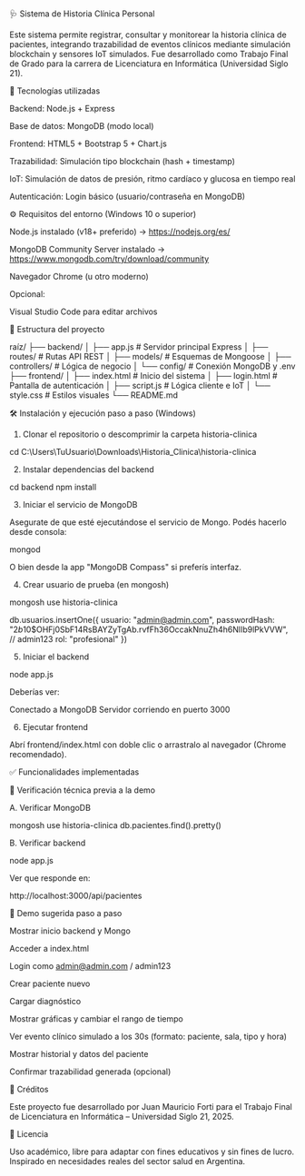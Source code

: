 🩺 Sistema de Historia Clínica Personal

Este sistema permite registrar, consultar y monitorear la historia clínica de pacientes, integrando trazabilidad de eventos clínicos mediante simulación blockchain y sensores IoT simulados. Fue desarrollado como Trabajo Final de Grado para la carrera de Licenciatura en Informática (Universidad Siglo 21).

🚀 Tecnologías utilizadas

Backend: Node.js + Express

Base de datos: MongoDB (modo local)

Frontend: HTML5 + Bootstrap 5 + Chart.js

Trazabilidad: Simulación tipo blockchain (hash + timestamp)

IoT: Simulación de datos de presión, ritmo cardíaco y glucosa en tiempo real

Autenticación: Login básico (usuario/contraseña en MongoDB)

⚙️ Requisitos del entorno (Windows 10 o superior)

Node.js instalado (v18+ preferido) → https://nodejs.org/es/

MongoDB Community Server instalado → https://www.mongodb.com/try/download/community

Navegador Chrome (u otro moderno)

Opcional:

Visual Studio Code para editar archivos

📁 Estructura del proyecto

raíz/
├── backend/
│   ├── app.js                # Servidor principal Express
│   ├── routes/              # Rutas API REST
│   ├── models/              # Esquemas de Mongoose
│   ├── controllers/         # Lógica de negocio
│   └── config/              # Conexión MongoDB y .env
├── frontend/
│   ├── index.html           # Inicio del sistema
│   ├── login.html           # Pantalla de autenticación
│   ├── script.js            # Lógica cliente e IoT
│   └── style.css            # Estilos visuales
└── README.md 

🛠 Instalación y ejecución paso a paso (Windows)

1. Clonar el repositorio o descomprimir la carpeta historia-clinica

cd C:\Users\TuUsuario\Downloads\Historia_Clinica\historia-clinica

2. Instalar dependencias del backend

cd backend
npm install

3. Iniciar el servicio de MongoDB

Asegurate de que esté ejecutándose el servicio de Mongo. Podés hacerlo desde consola:

mongod

O bien desde la app "MongoDB Compass" si preferís interfaz.

4. Crear usuario de prueba (en mongosh)

mongosh
use historia-clinica

db.usuarios.insertOne({
  usuario: "admin@admin.com",
  passwordHash: "$2b$10$OHFj0SbF14RsBAYZyTgAb.rvfFh36OccakNnuZh4h6NlIb9lPkVVW", // admin123
  rol: "profesional"
})

5. Iniciar el backend

node app.js

Deberías ver:

Conectado a MongoDB
Servidor corriendo en puerto 3000

6. Ejecutar frontend

Abrí frontend/index.html con doble clic o arrastralo al navegador (Chrome recomendado).

✅ Funcionalidades implementadas



🧪 Verificación técnica previa a la demo

A. Verificar MongoDB

mongosh
use historia-clinica
db.pacientes.find().pretty()

B. Verificar backend

node app.js

Ver que responde en:

http://localhost:3000/api/pacientes

📸 Demo sugerida paso a paso

Mostrar inicio backend y Mongo

Acceder a index.html

Login como admin@admin.com / admin123

Crear paciente nuevo

Cargar diagnóstico

Mostrar gráficas y cambiar el rango de tiempo

Ver evento clínico simulado a los 30s (formato: paciente, sala, tipo y hora)

Mostrar historial y datos del paciente

Confirmar trazabilidad generada (opcional)

📝 Créditos

Este proyecto fue desarrollado por Juan Mauricio Forti para el Trabajo Final de Licenciatura en Informática – Universidad Siglo 21, 2025.

📜 Licencia

Uso académico, libre para adaptar con fines educativos y sin fines de lucro. Inspirado en necesidades reales del sector salud en Argentina.

